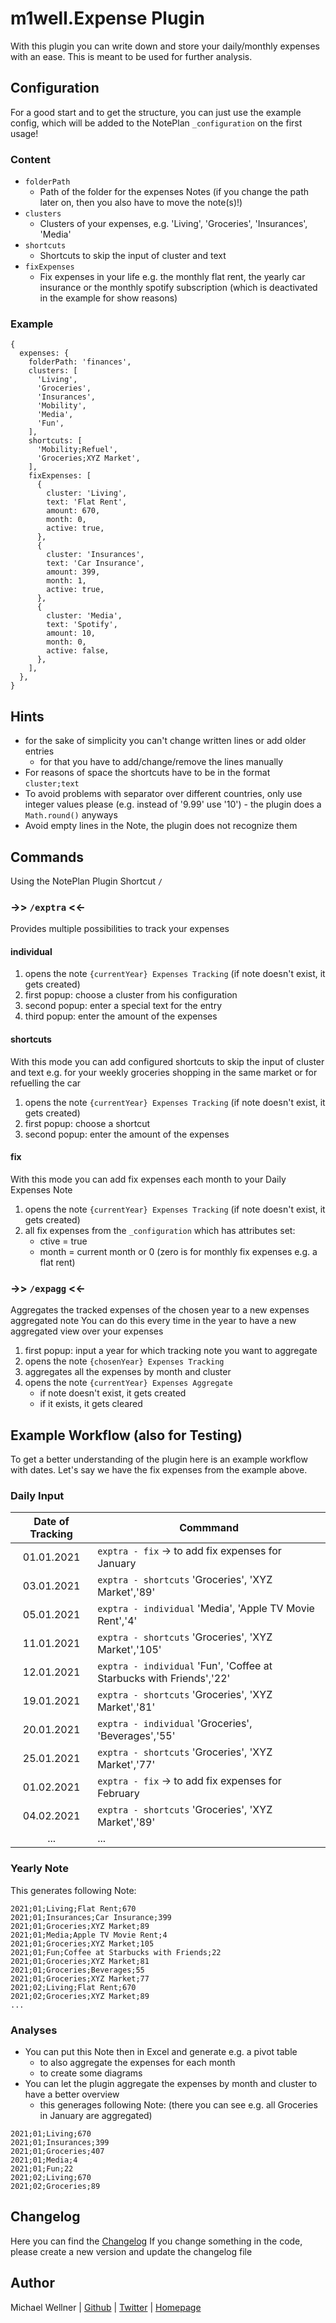 # m1well.Expense Plugin

With this plugin you can write down and store your daily/monthly expenses with an ease.
This is meant to be used for further analysis.

## Configuration
For a good start and to get the structure, you can just use the example config,
which will be added to the NotePlan `_configuration` on the first usage!

### Content
* `folderPath`
  * Path of the folder for the expenses Notes (if you change the path later on, then you also have to move the note(s)!)
* `clusters`
  * Clusters of your expenses, e.g. 'Living', 'Groceries', 'Insurances', 'Media'
* `shortcuts`
  * Shortcuts to skip the input of cluster and text
* `fixExpenses`
  * Fix expenses in your life e.g. the monthly flat rent, the yearly car insurance or the monthly spotify subscription (which is deactivated in the example for show reasons)

### Example

```json5
{
  expenses: {
    folderPath: 'finances',
    clusters: [
      'Living',
      'Groceries',
      'Insurances',
      'Mobility',
      'Media',
      'Fun',
    ],
    shortcuts: [
      'Mobility;Refuel',
      'Groceries;XYZ Market',
    ],
    fixExpenses: [
      {
        cluster: 'Living',
        text: 'Flat Rent',
        amount: 670,
        month: 0,
        active: true,
      },
      {
        cluster: 'Insurances',
        text: 'Car Insurance',
        amount: 399,
        month: 1,
        active: true,
      },
      {
        cluster: 'Media',
        text: 'Spotify',
        amount: 10,
        month: 0,
        active: false,
      },
    ],
  },
}
```

## Hints
* for the sake of simplicity you can't change written lines or add older entries
  * for that you have to add/change/remove the lines manually
* For reasons of space the shortcuts have to be in the format `cluster;text`
* To avoid problems with separator over different countries, only use integer values please
  (e.g. instead of '9.99' use '10') - the plugin does a `Math.round()` anyways
* Avoid empty lines in the Note, the plugin does not recognize them

## Commands
Using the NotePlan Plugin Shortcut `/`

### ->> `/exptra` <<-
Provides multiple possibilities to track your expenses

#### individual
1. opens the note `{currentYear} Expenses Tracking` (if note doesn't exist, it gets created)
2. first popup: choose a cluster from his configuration
3. second popup: enter a special text for the entry
4. third popup: enter the amount of the expenses

#### shortcuts
With this mode you can add configured shortcuts to skip the input of cluster and text
e.g. for your weekly groceries shopping in the same market or for refuelling the car

1. opens the note `{currentYear} Expenses Tracking` (if note doesn't exist, it gets created)
2. first popup: choose a shortcut
3. second popup: enter the amount of the expenses

#### fix
With this mode you can add fix expenses each month to your Daily Expenses Note

1. opens the note `{currentYear} Expenses Tracking` (if note doesn't exist, it gets created)
2. all fix expenses from the `_configuration` which has attributes set:
   * ctive = true
   * month = current month or 0 (zero is for monthly fix expenses e.g. a flat rent)

### ->> `/expagg` <<-
Aggregates the tracked expenses of the chosen year to a new expenses aggregated note
You can do this every time in the year to have a new aggregated view over your expenses

1. first popup: input a year for which tracking note you want to aggregate
2. opens the note `{chosenYear} Expenses Tracking`
3. aggregates all the expenses by month and cluster
4. opens the note `{currentYear} Expenses Aggregate`
   * if note doesn't exist, it gets created
   * if it exists, it gets cleared

## Example Workflow (also for Testing)
To get a better understanding of the plugin here is an example workflow with dates.
Let's say we have the fix expenses from the example above.

### Daily Input
| Date of Tracking | Commmand |
|:----------:|----------------|
| 01.01.2021 | `exptra - fix` -> to add fix expenses for January |
| 03.01.2021 | `exptra - shortcuts` 'Groceries', 'XYZ Market','89' |
| 05.01.2021 | `exptra - individual` 'Media', 'Apple TV Movie Rent','4' |
| 11.01.2021 | `exptra - shortcuts` 'Groceries', 'XYZ Market','105' |
| 12.01.2021 | `exptra - individual` 'Fun', 'Coffee at Starbucks with Friends','22' |
| 19.01.2021 | `exptra - shortcuts` 'Groceries', 'XYZ Market','81' |
| 20.01.2021 | `exptra - individual` 'Groceries', 'Beverages','55' |
| 25.01.2021 | `exptra - shortcuts` 'Groceries', 'XYZ Market','77' |
| 01.02.2021 | `exptra - fix` -> to add fix expenses for February |
| 04.02.2021 | `exptra - shortcuts` 'Groceries', 'XYZ Market','89' |
| ... | ... |

### Yearly Note
This generates following Note:

```csv
2021;01;Living;Flat Rent;670
2021;01;Insurances;Car Insurance;399
2021;01;Groceries;XYZ Market;89
2021;01;Media;Apple TV Movie Rent;4
2021;01;Groceries;XYZ Market;105
2021;01;Fun;Coffee at Starbucks with Friends;22
2021;01;Groceries;XYZ Market;81
2021;01;Groceries;Beverages;55
2021;01;Groceries;XYZ Market;77
2021;02;Living;Flat Rent;670
2021;02;Groceries;XYZ Market;89
...
```

### Analyses
* You can put this Note then in Excel and generate e.g. a pivot table
  * to also aggregate the expenses for each month
  * to create some diagrams
* You can let the plugin aggregate the expenses by month and cluster to have a better overview
  * this generages following Note: (there you can see e.g. all Groceries in January are aggregated)

```text
2021;01;Living;670
2021;01;Insurances;399
2021;01;Groceries;407
2021;01;Media;4
2021;01;Fun;22
2021;02;Living;670
2021;02;Groceries;89
```

## Changelog
Here you can find the [Changelog](./CHANGELOG.md)
If you change something in the code, please create a new version and update the changelog file

## Author
Michael Wellner | [Github](https://github.com/m1well) | [Twitter](https://twitter.com/m1well) | [Homepage](https://m1well.com)
